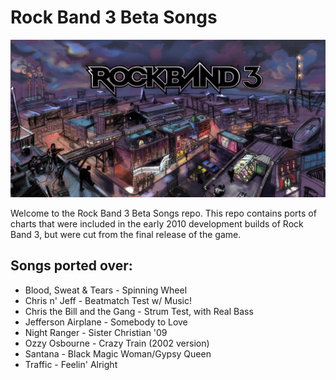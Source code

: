 # Rock Band 3 Beta Songs
![RB3BetaSongs](./dependencies/header.png)

Welcome to the Rock Band 3 Beta Songs repo. This repo contains ports of charts that were included in the early 2010 development builds of Rock Band 3, but were cut from the final release of the game.

## Songs ported over:
* Blood, Sweat & Tears - Spinning Wheel
* Chris n' Jeff - Beatmatch Test w/ Music!
* Chris the Bill and the Gang - Strum Test, with Real Bass
* Jefferson Airplane - Somebody to Love
* Night Ranger - Sister Christian '09
* Ozzy Osbourne - Crazy Train (2002 version)
* Santana - Black Magic Woman/Gypsy Queen
* Traffic - Feelin' Alright